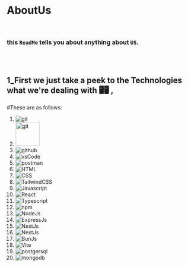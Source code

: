 # AboutUs 

<br />

### this `ReadMe` tells you about anything about `US`.

<br />
<br />

## 1_First we just take a peek to the Technologies what we're dealing with 🖥️🖥️ ,
#These are as follows:
<br />
1. ![git](https://raw.githubusercontent.com/marwin1991/profile-technology-icons/refs/heads/main/icons/git.png)
2. <img src="https://raw.githubusercontent.com/marwin1991/profile-technology-icons/refs/heads/main/icons/git.png" alt="git" width="64" height="64"/>
3. ![github](https://raw.githubusercontent.com/marwin1991/profile-technology-icons/refs/heads/main/icons/github.png)
4. ![vsCode](https://raw.githubusercontent.com/marwin1991/profile-technology-icons/refs/heads/main/icons/visual_studio_code.png)
5. ![postman](https://raw.githubusercontent.com/marwin1991/profile-technology-icons/refs/heads/main/icons/postman.png)
6. ![HTML](https://raw.githubusercontent.com/marwin1991/profile-technology-icons/refs/heads/main/icons/html.png)
7. ![CSS](https://raw.githubusercontent.com/marwin1991/profile-technology-icons/refs/heads/main/icons/css.png)
8. ![TailwindCSS](https://raw.githubusercontent.com/marwin1991/profile-technology-icons/refs/heads/main/icons/tailwind_css.png)
9. ![Javascript](https://raw.githubusercontent.com/marwin1991/profile-technology-icons/refs/heads/main/icons/javascript.png)
10. ![React](https://raw.githubusercontent.com/marwin1991/profile-technology-icons/refs/heads/main/icons/react.png)
11. ![Typescript](https://raw.githubusercontent.com/marwin1991/profile-technology-icons/refs/heads/main/icons/typescript.png)
12. ![npm](https://raw.githubusercontent.com/marwin1991/profile-technology-icons/refs/heads/main/icons/npm.png)
13. ![NodeJs](https://raw.githubusercontent.com/marwin1991/profile-technology-icons/refs/heads/main/icons/node_js.png)
14. ![ExpressJs](https://raw.githubusercontent.com/marwin1991/profile-technology-icons/refs/heads/main/icons/express.png)
15. ![NestJs](https://raw.githubusercontent.com/marwin1991/profile-technology-icons/refs/heads/main/icons/nest_js.png)
16. ![NextJs](https://raw.githubusercontent.com/marwin1991/profile-technology-icons/refs/heads/main/icons/next_js.png)
17. ![BunJs](https://raw.githubusercontent.com/marwin1991/profile-technology-icons/refs/heads/main/icons/bun_js.png)
18. ![Vite](https://raw.githubusercontent.com/marwin1991/profile-technology-icons/refs/heads/main/icons/vite.png)
19. ![postgersql](https://raw.githubusercontent.com/marwin1991/profile-technology-icons/refs/heads/main/icons/postgresql.png)
18. ![mongodb](https://raw.githubusercontent.com/marwin1991/profile-technology-icons/refs/heads/main/icons/mongodb.png)


